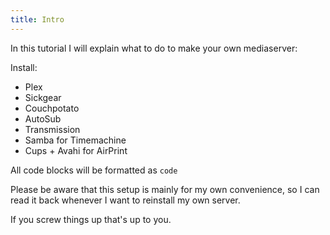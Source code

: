 ```yaml
---
title: Intro
---
```

In this tutorial I will explain what to do to make your own mediaserver:

Install:
* Plex
* Sickgear
* Couchpotato
* AutoSub
* Transmission
* Samba for Timemachine
* Cups + Avahi for AirPrint

All code blocks will be formatted as `code`

Please be aware that this setup is mainly for my own convenience, so I can read it back whenever I want to reinstall my own server.

If you screw things up that's up to you.
